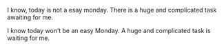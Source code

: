 I know, today is not a esay monday. There is a huge and complicated task awaiting for me.

I know today won’t be an easy Monday. A huge and complicated task is waiting for me.

